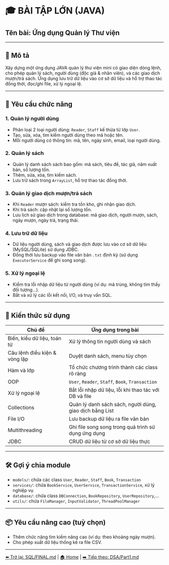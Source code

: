 # 🎓 BÀI TẬP LỚN (JAVA)

## **Tên bài: Ứng dụng Quản lý Thư viện**

---

## 📌 Mô tả

Xây dựng một ứng dụng JAVA quản lý thư viện mini có giao diện dòng lệnh, cho phép quản lý sách, người dùng (độc giả & nhân viên), và các giao dịch mượn/trả sách. Ứng dụng lưu trữ dữ liệu vào cơ sở dữ liệu và hỗ trợ thao tác đồng thời, đọc/ghi file, xử lý ngoại lệ.

---

## 🎯 Yêu cầu chức năng

### 1. **Quản lý người dùng**

- Phân loại 2 loại người dùng: `Reader`, `Staff` kế thừa từ lớp `User`.
- Tạo, sửa, xóa, tìm kiếm người dùng theo mã hoặc tên.
- Mỗi người dùng có thông tin: mã, tên, ngày sinh, email, loại người dùng.

### 2. **Quản lý sách**

- Quản lý danh sách sách bao gồm: mã sách, tiêu đề, tác giả, năm xuất bản, số lượng tồn.
- Thêm, sửa, xóa, tìm kiếm sách.
- Lưu trữ sách trong `ArrayList`, hỗ trợ thao tác đồng thời.

### 3. **Quản lý giao dịch mượn/trả sách**

- Khi `Reader` mượn sách: kiểm tra tồn kho, ghi nhận giao dịch.
- Khi trả sách: cập nhật lại số lượng tồn.
- Lưu lịch sử giao dịch trong database: mã giao dịch, người mượn, sách, ngày mượn, ngày trả, trạng thái.

### 4. **Lưu trữ dữ liệu**

- Dữ liệu người dùng, sách và giao dịch được lưu vào cơ sở dữ liệu (MySQL/SQLite) sử dụng JDBC.
- Đồng thời lưu backup vào file văn bản `.txt` định kỳ (sử dụng `ExecutorService` để ghi song song).

### 5. **Xử lý ngoại lệ**

- Kiểm tra lỗi nhập dữ liệu từ người dùng (ví dụ: mã trùng, không tìm thấy đối tượng...).
- Bắt và xử lý các lỗi kết nối, I/O, và truy vấn SQL.

---

## 🧠 Kiến thức sử dụng

| Chủ đề                        | Ứng dụng trong bài                                      |
| ----------------------------- | ------------------------------------------------------- |
| Biến, kiểu dữ liệu, toán tử   | Xử lý thông tin người dùng và sách                      |
| Câu lệnh điều kiện & vòng lặp | Duyệt danh sách, menu tùy chọn                          |
| Hàm và lớp                    | Tổ chức chương trình thành các class rõ ràng            |
| OOP                           | `User`, `Reader`, `Staff`, `Book`, `Transaction`        |
| Xử lý ngoại lệ                | Bắt lỗi nhập dữ liệu, lỗi khi thao tác với DB và file   |
| Collections                   | Quản lý danh sách sách, người dùng, giao dịch bằng List |
| File I/O                      | Lưu backup dữ liệu ra file văn bản                      |
| Multithreading                | Ghi file song song trong quá trình sử dụng ứng dụng     |
| JDBC                          | CRUD dữ liệu từ cơ sở dữ liệu thực                      |

---

## 🛠 Gợi ý chia module

- `models/`: chứa các class `User`, `Reader`, `Staff`, `Book`, `Transaction`
- `services/`: chứa `BookService`, `UserService`, `TransactionService`, xử lý nghiệp vụ
- `database/`: chứa class `DBConnection`, `BookRepository`, `UserRepository`,...
- `utils/`: chứa `FileManager`, `InputValidator`, `ThreadPoolManager`

---

## 📦 Yêu cầu nâng cao (tuỳ chọn)

- Thêm chức năng tìm kiếm nâng cao (ví dụ: theo khoảng ngày mượn).
- Cho phép xuất dữ liệu thống kê ra file CSV.

---

[⬅️ Trở lại: SQL/FINAL.md](../SQL/FINAL.md) |
[🏠 Home](../README.md) |
[➡️ Tiếp theo: DSA/Part1.md](../DSA/Part1.md)
